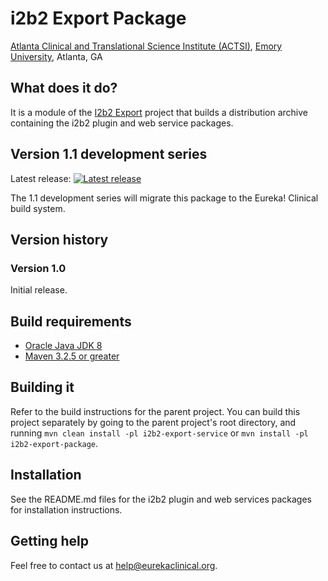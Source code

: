 # i2b2 Export Package
[Atlanta Clinical and Translational Science Institute (ACTSI)](http://www.actsi.org), [Emory University](http://www.emory.edu), Atlanta, GA

## What does it do?
It is a module of the [I2b2 Export](https://github.com/eurekaclinical/i2b2-export) project that builds a distribution archive containing the i2b2 plugin and web service packages.

## Version 1.1 development series
Latest release: [![Latest release](https://maven-badges.herokuapp.com/maven-central/org.eurekaclinical/i2b2-export-service/badge.svg)](https://maven-badges.herokuapp.com/maven-central/org.eurekaclinical/i2b2-export-service)

The 1.1 development series will migrate this package to the Eureka! Clinical build system.

## Version history
### Version 1.0
Initial release.

## Build requirements
* [Oracle Java JDK 8](http://www.oracle.com/technetwork/java/javase/overview/index.html)
* [Maven 3.2.5 or greater](https://maven.apache.org)

## Building it
Refer to the build instructions for the parent project. You can build this project separately by going to the parent project's root directory, and running `mvn clean install -pl i2b2-export-service` or `mvn install -pl i2b2-export-package`.

## Installation
See the README.md files for the i2b2 plugin and web services packages for installation instructions.

## Getting help
Feel free to contact us at help@eurekaclinical.org.